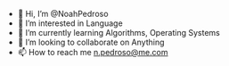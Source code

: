 - 👋 Hi, I’m @NoahPedroso
- 👀 I’m interested in Language
- 🌱 I’m currently learning Algorithms, Operating Systems
- 💞️ I’m looking to collaborate on Anything
- 📫 How to reach me n.pedroso@me.com

<!---
NoahPedroso/NoahPedroso is a ✨ special ✨ repository because its `README.md` (this file) appears on your GitHub profile.
You can click the Preview link to take a look at your changes.
--->
